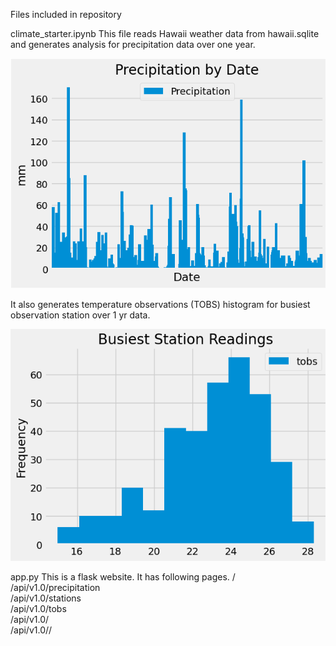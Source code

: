 Files included in repository

climate_starter.ipynb
This file reads Hawaii weather data from hawaii.sqlite and generates analysis for precipitation data over one year.

![Precipitation by date](Images/image1.png)

It also generates temperature observations (TOBS) histogram for busiest observation station over 1 yr data.

![Busiest station readings](/Images/image2.png)


app.py
This is a flask website. It has following pages.
/  
/api/v1.0/precipitation  
/api/v1.0/stations  
/api/v1.0/tobs  
/api/v1.0/<start>  
/api/v1.0/<start>/<end>  

